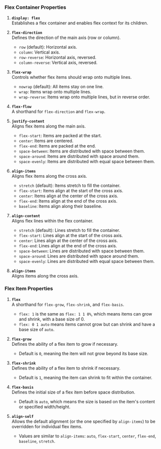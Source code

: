 ### Flex Container Properties

1. **`display: flex`**  
    Establishes a flex container and enables flex context for its children.
    
2. **`flex-direction`**  
    Defines the direction of the main axis (row or column).
    
    - `row` (default): Horizontal axis.
    - `column`: Vertical axis.
    - `row-reverse`: Horizontal axis, reversed.
    - `column-reverse`: Vertical axis, reversed.
3. **`flex-wrap`**  
    Controls whether flex items should wrap onto multiple lines.
    
    - `nowrap` (default): All items stay on one line.
    - `wrap`: Items wrap onto multiple lines.
    - `wrap-reverse`: Items wrap onto multiple lines, but in reverse order.
4. **`flex-flow`**  
    A shorthand for `flex-direction` and `flex-wrap`.
    
5. **`justify-content`**  
    Aligns flex items along the main axis.
    
    - `flex-start`: Items are packed at the start.
    - `center`: Items are centered.
    - `flex-end`: Items are packed at the end.
    - `space-between`: Items are distributed with space between them.
    - `space-around`: Items are distributed with space around them.
    - `space-evenly`: Items are distributed with equal space between them.
6. **`align-items`**  
    Aligns flex items along the cross axis.
    
    - `stretch` (default): Items stretch to fill the container.
    - `flex-start`: Items align at the start of the cross axis.
    - `center`: Items align at the center of the cross axis.
    - `flex-end`: Items align at the end of the cross axis.
    - `baseline`: Items align along their baseline.
7. **`align-content`**  
    Aligns flex lines within the flex container.
    
    - `stretch` (default): Lines stretch to fill the container.
    - `flex-start`: Lines align at the start of the cross axis.
    - `center`: Lines align at the center of the cross axis.
    - `flex-end`: Lines align at the end of the cross axis.
    - `space-between`: Lines are distributed with space between them.
    - `space-around`: Lines are distributed with space around them.
    - `space-evenly`: Lines are distributed with equal space between them.
8. **`align-items`**  
    Aligns items along the cross axis.
    

### Flex Item Properties

1. **`flex`**  
    A shorthand for `flex-grow`, `flex-shrink`, and `flex-basis`.
    
    - `flex: 1` is the same as `flex: 1 1 0%`, which means items can grow and shrink, with a base size of 0.
    - `flex: 0 1 auto` means items cannot grow but can shrink and have a base size of `auto`.
2. **`flex-grow`**  
    Defines the ability of a flex item to grow if necessary.
    
    - Default is `0`, meaning the item will not grow beyond its base size.
3. **`flex-shrink`**  
    Defines the ability of a flex item to shrink if necessary.
    
    - Default is `1`, meaning the item can shrink to fit within the container.
4. **`flex-basis`**  
    Defines the initial size of a flex item before space distribution.
    
    - Default is `auto`, which means the size is based on the item's content or specified width/height.
5. **`align-self`**  
    Allows the default alignment (or the one specified by `align-items`) to be overridden for individual flex items.
    
    - Values are similar to `align-items`: `auto`, `flex-start`, `center`, `flex-end`, `baseline`, `stretch`.